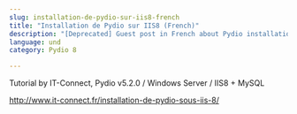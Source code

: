 ```yaml
---
slug: installation-de-pydio-sur-iis8-french
title: "Installation de Pydio sur IIS8 (French)"
description: "[Deprecated] Guest post in French about Pydio installation on IIS8."
language: und
category: Pydio 8

---
```


Tutorial by IT-Connect, Pydio v5.2.0 / Windows Server / IIS8 + MySQL

http://www.it-connect.fr/installation-de-pydio-sous-iis-8/